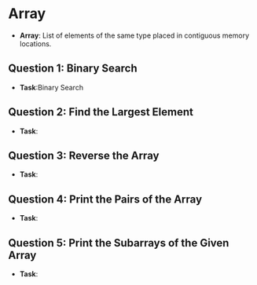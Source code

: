 # Array 

- **Array**: List of elements of the same type placed in contiguous memory locations.

## Question 1: Binary Search

- **Task**:Binary Search

## Question 2: Find the Largest Element

- **Task**: 

## Question 3: Reverse the Array

- **Task**: 

## Question 4: Print the Pairs of the Array

- **Task**: 

## Question 5: Print the Subarrays of the Given Array

- **Task**: 
